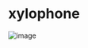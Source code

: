 # xylophone

![image](https://user-images.githubusercontent.com/101867596/160665951-cf643199-74bc-4bb2-9fdd-9a9be40caedc.png)
